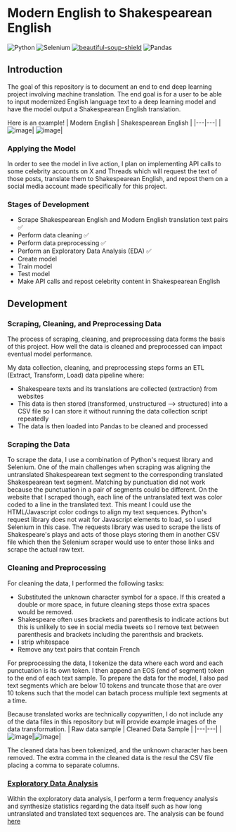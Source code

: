 # Modern English to Shakespearean English 
![Python](https://img.shields.io/badge/python-3670A0?style=for-the-badge&logo=python&logoColor=ffdd54)
![Selenium](https://img.shields.io/badge/-selenium-%43B02A?style=for-the-badge&logo=selenium&logoColor=white)
[![beautiful-soup-shield][beautifulsoup-shield]][beautifulsoup-url] 
![Pandas](https://img.shields.io/badge/pandas-%23150458.svg?style=for-the-badge&logo=pandas&logoColor=white)



## Introduction 
The goal of this repository is to document an end to end deep learning project involving machine translation. The end goal
is for a user to be able to input modernized English language text to a deep learning model and have the model output
a Shakespearean English translation. 

Here is an example! 
| Modern English  | Shakespearean English  |
|---|---|
| ![image](https://github.com/DiscoDoggy/shakespeare_translation/assets/110149934/12f4bd84-a4b3-4131-92a6-dcc34ffe160d)| ![image](https://github.com/DiscoDoggy/shakespeare_translation/assets/110149934/efd1f957-8f67-4224-815a-6d8e06f10c24)| 

### Applying the Model 
In order to see the model in live action, I plan on implementing API calls to some celebrity accounts on
X and Threads which will request the text of those posts, translate them to Shakespearean English, and repost them on a social media account
made specifically for this project. 

### Stages of Development 
* Scrape Shakespearean English and Modern English translation text pairs :white_check_mark:
* Perform data cleaning :white_check_mark:
* Perform data preprocessing :white_check_mark:
* Perform an Exploratory Data Analysis (EDA) :white_check_mark:
* Create model
* Train model
* Test model
* Make API calls and repost celebrity content in Shakespearean English

## Development 
### Scraping, Cleaning, and Preprocessing Data 
The process of scraping, cleaning, and preprocessing data forms the basis of this project. How well the data is cleaned and preprocessed can impact
eventual model performance. 

My data collection, cleaning, and preprocessing steps forms an ETL (Extract, Transform, Load) data pipeline where: 
* Shakespeare texts and its translations are collected (extraction) from websites
* This data is then stored (transformed, unstructured --> structured) into a CSV file so I can store it without running the data collection script repeatedly
* The data is then loaded into Pandas to be cleaned and processed

### Scraping the Data 
To scrape the data, I use a combination of Python's request library and Selenium. One of the main challenges when scraping was aligning the untranslated Shakespearean text segment to 
the corresponding translated Shakespearean text segment. Matching by punctuation did not work because the punctuation in a pair of segments could be different. On the website that I scraped though, 
each line of the untranslated text was color coded to a line in the translated text. This meant I could use the HTML/Javascript color codings to align my text sequences. Python's request library does not 
wait for Javascript elements to load, so I used Selenium in this case. The requests library was used to scrape the lists of Shakespeare's plays and acts of those plays storing them in another CSV file which then 
the Selenium scraper would use to enter those links and scrape the actual raw text. 

### Cleaning and Preprocessing 
For cleaning the data, I performed the following tasks:
* Substituted the unknown character symbol for a space. If this created a double or more space, in future
cleaning steps those extra spaces would be removed.
* Shakespeare often uses brackets and parenthesis to indicate actions but this is unlikely to see in social media tweets so I remove text between parenthesis and brackets including the parenthsis and brackets.
* I strip whitespace
* Remove any text pairs that contain French

For preprocessing the data, I tokenize the data where each word and each punctuation is its own token. I then append an 
EOS (end of segment) token to the end of each text sample. To prepare the data for the model, I also pad text segments which are below 10 tokens and truncate those that are over 10 tokens such that the model can batach process multiple text segments at a time. 

Because translated works are technically copywritten, I do not include any of the data files in this repository but will provide example images of the data transformation. 
| Raw data sample  | Cleaned Data Sample  |
|---|---|
|![image](https://github.com/DiscoDoggy/shakespeare_translation/assets/110149934/bb152543-3f21-47c0-9ce5-3a5109f3cc96)|![image](https://github.com/DiscoDoggy/shakespeare_translation/assets/110149934/3f74850a-aa89-49fb-afc2-4ef4ba759650)| 

The cleaned data has been tokenized, and the unknown character has been removed. The extra comma in the cleaned data is the resul the CSV file placing a comma to separate columns. 

### [Exploratory Data Analysis](/shakespeare_translation_eda.ipynb) 
Within the exploratory data analysis, I perform a term frequency analysis and synthesize statistics regarding the data itself such as how long untranslated and translated text sequences are. 
The analysis can be found [here](/shakespeare_translation_eda.ipynb)

[beautifulsoup-shield]: https://img.shields.io/badge/-BEAUTIFULSOUP-blue?style=for-the-badge
[beautifulsoup-url]: https://www.crummy.com/software/BeautifulSoup/bs4/doc/

